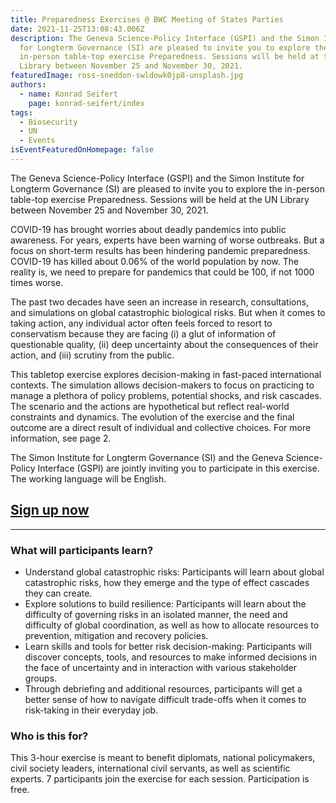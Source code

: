 ```yaml
---
title: Preparedness Exercises @ BWC Meeting of States Parties
date: 2021-11-25T13:08:43.006Z
description: The Geneva Science-Policy Interface (GSPI) and the Simon Institute
  for Longterm Governance (SI) are pleased to invite you to explore the
  in-person table-top exercise Preparedness. Sessions will be held at the UN
  Library between November 25 and November 30, 2021.
featuredImage: ross-sneddon-swldowk0jp8-unsplash.jpg
authors:
  - name: Konrad Seifert
    page: konrad-seifert/index
tags:
  - Biosecurity
  - UN
  - Events
isEventFeaturedOnHomepage: false
---
```

The Geneva Science-Policy Interface (GSPI) and the Simon Institute for Longterm Governance (SI) are pleased to invite you to explore the in-person table-top exercise Preparedness. Sessions will be held at the UN Library between November 25 and November 30, 2021.

COVID-19 has brought worries about deadly pandemics into public awareness. For years, experts have been warning of worse outbreaks. But a focus on short-term results has been hindering pandemic preparedness. COVID-19 has killed about 0.06% of the world population by now. The reality is, we need to prepare for pandemics that could be 100, if not 1000 times worse.

The past two decades have seen an increase in research, consultations, and simulations on global catastrophic biological risks. But when it comes to taking action, any individual actor often feels forced to resort to conservatism because they are facing (i) a glut of information of questionable quality, (ii) deep uncertainty about the consequences of their action, and (iii) scrutiny from the public.

This tabletop exercise explores decision-making in fast-paced international contexts. The simulation allows decision-makers to focus on practicing to manage a plethora of policy problems, potential shocks, and risk cascades. The scenario and the actions are hypothetical but reflect real-world constraints and dynamics. The evolution of the exercise and the final outcome are a direct result of individual and collective choices. For more information, see page 2.

The Simon Institute for Longterm Governance (SI) and the Geneva Science-Policy Interface (GSPI) are jointly inviting you to participate in this exercise. The working language will be English.

## **[Sign up now](https://airtable.com/shrvMHciukSOpDbY3)**

- - -

### What will participants learn?

* Understand global catastrophic risks: Participants will learn about global catastrophic risks, how they emerge and the type of effect cascades they can create.
* Explore solutions to build resilience: Participants will learn about the difficulty of governing risks in an isolated manner, the need and difficulty of global coordination, as well as how to allocate resources to prevention, mitigation and recovery policies.
* Learn skills and tools for better risk decision-making: Participants will discover concepts, tools, and resources to make informed decisions in the face of uncertainty and in interaction with various stakeholder groups.
* Through debriefing and additional resources, participants will get a better sense of how to navigate difficult trade-offs when it comes to risk-taking in their everyday job.

### Who is this for?

This 3-hour exercise is meant to benefit diplomats, national policymakers, civil society leaders, international civil servants, as well as scientific experts. 7 participants join the exercise for each session. Participation is free.